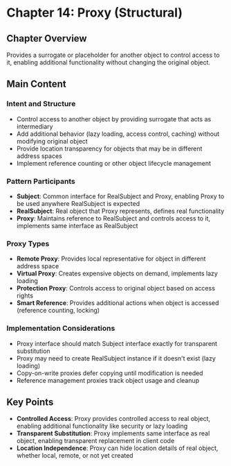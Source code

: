 # Chapter 14: Proxy (Structural)

## Chapter Overview
Provides a surrogate or placeholder for another object to control access to it, enabling additional functionality without changing the original object.

## Main Content

### Intent and Structure
- Control access to another object by providing surrogate that acts as intermediary
- Add additional behavior (lazy loading, access control, caching) without modifying original object
- Provide location transparency for objects that may be in different address spaces
- Implement reference counting or other object lifecycle management

### Pattern Participants
- **Subject**: Common interface for RealSubject and Proxy, enabling Proxy to be used anywhere RealSubject is expected
- **RealSubject**: Real object that Proxy represents, defines real functionality
- **Proxy**: Maintains reference to RealSubject and controls access to it, implements same interface as RealSubject

### Proxy Types
- **Remote Proxy**: Provides local representative for object in different address space
- **Virtual Proxy**: Creates expensive objects on demand, implements lazy loading
- **Protection Proxy**: Controls access to original object based on access rights
- **Smart Reference**: Provides additional actions when object is accessed (reference counting, locking)

### Implementation Considerations
- Proxy interface should match Subject interface exactly for transparent substitution
- Proxy may need to create RealSubject instance if it doesn't exist (lazy loading)
- Copy-on-write proxies defer copying until modification is needed
- Reference management proxies track object usage and cleanup

## Key Points
- **Controlled Access**: Proxy provides controlled access to real object, enabling additional functionality like security or lazy loading
- **Transparent Substitution**: Proxy implements same interface as real object, enabling transparent replacement in client code
- **Location Independence**: Proxy can hide location details of real object, whether local, remote, or not yet created